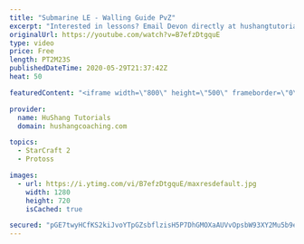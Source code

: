 ```yaml
---
title: "Submarine LE - Walling Guide PvZ"
excerpt: "Interested in lessons? Email Devon directly at hushangtutorials@outlook.com ------------------------------------------------------------------------------------------------------- Want to support HuShang Tutorials directly? Patreon is a website where you can contribute a monthly donation that will help"
originalUrl: https://youtube.com/watch?v=B7efzDtgquE
type: video
price: Free
length: PT2M23S
publishedDateTime: 2020-05-29T21:37:42Z
heat: 50

featuredContent: "<iframe width=\"800\" height=\"500\" frameborder=\"0\" src=\"https://www.youtube.com/embed/B7efzDtgquE\" allow=\"accelerometer; autoplay; encrypted-media; gyroscope; picture-in-picture\" allowfullscreen></iframe>"

provider:
  name: HuShang Tutorials
  domain: hushangcoaching.com

topics:
  - StarCraft 2
  - Protoss

images:
  - url: https://i.ytimg.com/vi/B7efzDtgquE/maxresdefault.jpg
    width: 1280
    height: 720
    isCached: true

secured: "pGE7twyHCfKS2kiJvoYTpGZsbflzisH5P7DhGMOXaAUVvOpsbW93XY2Mu5b9eCaB6OdKbKWPQQaH/2aF5i20njqIWUtupMmDSKHNTllJypEAM5iq/Q6UP2HWWtZAwa3kJcuZ101Spq7ud9ATk8BLpRNo87Effj2l/s1EDkJbtJYxM09cWWGUxexIq8qIX5Ouc5kBvvrS5hL5yM2mFLb7IdTcLNVPnW2CUoLhBoHG88BEd3M+DrvW72fSa+igqC1/DBtXDJ8JREUN8H/odDhdlc5214dr3FZQ7uwLduWTxl8mbipQ/3GrW6nwNxG78TgQPL8oR1ebaenHk/yJpShj589XaNz09pSMsRFKUX6D2cuXhEXayoym+2yNHY16OhboZ1oXaHz2X5lWpuco0sLABs9eDFy4bknEl22dJCz5Apc=;mFxLpoB51SduWzwCxpEoTg=="
---
```


